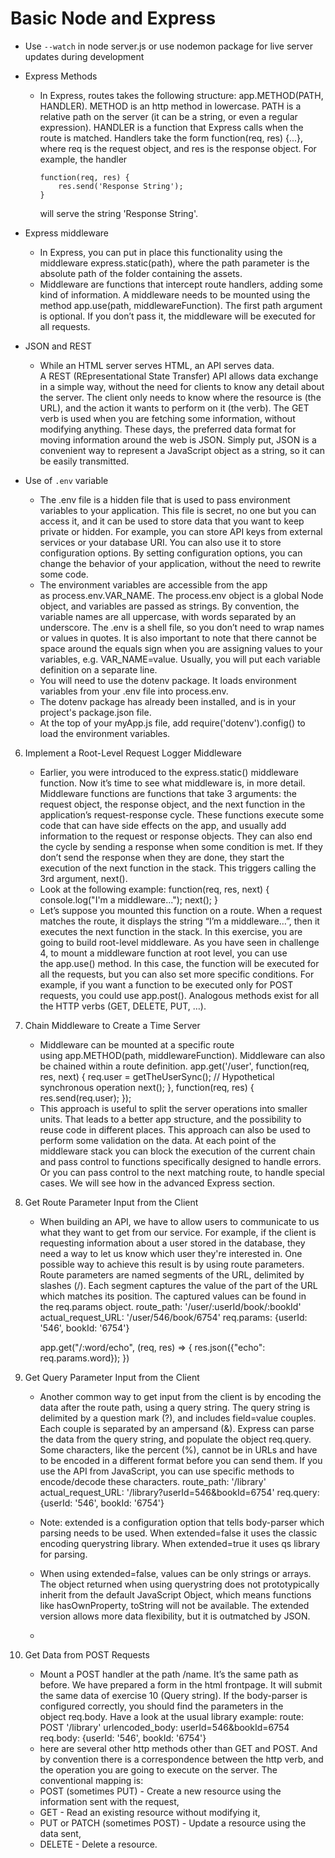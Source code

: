 # Basic Node and Express

- Use `--watch` in node server.js or use nodemon package for live server updates during development

- Express Methods

  - In Express, routes takes the following structure: app.METHOD(PATH, HANDLER). METHOD is an http method in lowercase. PATH is a relative path on the server (it can be a string, or even a regular expression). HANDLER is a function that Express calls when the route is matched. Handlers take the form function(req, res) {...}, where req is the request object, and res is the response object. For example, the handler
    ```
    function(req, res) {
        res.send('Response String');
    }
    ```
    will serve the string 'Response String'.

- Express middleware

  - In Express, you can put in place this functionality using the middleware express.static(path), where the path parameter is the absolute path of the folder containing the assets.
  - Middleware are functions that intercept route handlers, adding some kind of information. A middleware needs to be mounted using the method app.use(path, middlewareFunction). The first path argument is optional. If you don’t pass it, the middleware will be executed for all requests.

- JSON and REST

  - While an HTML server serves HTML, an API serves data. A REST (REpresentational State Transfer) API allows data exchange in a simple way, without the need for clients to know any detail about the server. The client only needs to know where the resource is (the URL), and the action it wants to perform on it (the verb). The GET verb is used when you are fetching some information, without modifying anything. These days, the preferred data format for moving information around the web is JSON. Simply put, JSON is a convenient way to represent a JavaScript object as a string, so it can be easily transmitted.

- Use of `.env` variable
  - The .env file is a hidden file that is used to pass environment variables to your application. This file is secret, no one but you can access it, and it can be used to store data that you want to keep private or hidden. For example, you can store API keys from external services or your database URI. You can also use it to store configuration options. By setting configuration options, you can change the behavior of your application, without the need to rewrite some code.
  - The environment variables are accessible from the app as process.env.VAR_NAME. The process.env object is a global Node object, and variables are passed as strings. By convention, the variable names are all uppercase, with words separated by an underscore. The .env is a shell file, so you don’t need to wrap names or values in quotes. It is also important to note that there cannot be space around the equals sign when you are assigning values to your variables, e.g. VAR_NAME=value. Usually, you will put each variable definition on a separate line.
  - You will need to use the dotenv package. It loads environment variables from your .env file into process.env.
  - The dotenv package has already been installed, and is in your project's package.json file.
  - At the top of your myApp.js file, add require('dotenv').config() to load the environment variables.

6.  Implement a Root-Level Request Logger Middleware
    - Earlier, you were introduced to the express.static() middleware function. Now it’s time to see what middleware is, in more detail. Middleware functions are functions that take 3 arguments: the request object, the response object, and the next function in the application’s request-response cycle. These functions execute some code that can have side effects on the app, and usually add information to the request or response objects. They can also end the cycle by sending a response when some condition is met. If they don’t send the response when they are done, they start the execution of the next function in the stack. This triggers calling the 3rd argument, next().
    - Look at the following example:
      function(req, res, next) {
      console.log("I'm a middleware...");
      next();
      }
    - Let’s suppose you mounted this function on a route. When a request matches the route, it displays the string “I’m a middleware…”, then it executes the next function in the stack. In this exercise, you are going to build root-level middleware. As you have seen in challenge 4, to mount a middleware function at root level, you can use the app.use(<mware-function>) method. In this case, the function will be executed for all the requests, but you can also set more specific conditions. For example, if you want a function to be executed only for POST requests, you could use app.post(<mware-function>). Analogous methods exist for all the HTTP verbs (GET, DELETE, PUT, …).
7.  Chain Middleware to Create a Time Server
    - Middleware can be mounted at a specific route using app.METHOD(path, middlewareFunction). Middleware can also be chained within a route definition.
      app.get('/user', function(req, res, next) {
      req.user = getTheUserSync(); // Hypothetical synchronous operation
      next();
      }, function(req, res) {
      res.send(req.user);
      });
    - This approach is useful to split the server operations into smaller units. That leads to a better app structure, and the possibility to reuse code in different places. This approach can also be used to perform some validation on the data. At each point of the middleware stack you can block the execution of the current chain and pass control to functions specifically designed to handle errors. Or you can pass control to the next matching route, to handle special cases. We will see how in the advanced Express section.
8.  Get Route Parameter Input from the Client

    - When building an API, we have to allow users to communicate to us what they want to get from our service. For example, if the client is requesting information about a user stored in the database, they need a way to let us know which user they're interested in. One possible way to achieve this result is by using route parameters. Route parameters are named segments of the URL, delimited by slashes (/). Each segment captures the value of the part of the URL which matches its position. The captured values can be found in the req.params object.
      route_path: '/user/:userId/book/:bookId'
      actual_request_URL: '/user/546/book/6754'
      req.params: {userId: '546', bookId: '6754'}

      app.get("/:word/echo", (req, res) => {
      res.json({"echo": req.params.word});
      })

9.  Get Query Parameter Input from the Client

    - Another common way to get input from the client is by encoding the data after the route path, using a query string. The query string is delimited by a question mark (?), and includes field=value couples. Each couple is separated by an ampersand (&). Express can parse the data from the query string, and populate the object req.query. Some characters, like the percent (%), cannot be in URLs and have to be encoded in a different format before you can send them. If you use the API from JavaScript, you can use specific methods to encode/decode these characters.
      route_path: '/library'
      actual_request_URL: '/library?userId=546&bookId=6754'
      req.query: {userId: '546', bookId: '6754'}

    - Note: extended is a configuration option that tells body-parser which parsing needs to be used. When extended=false it uses the classic encoding querystring library. When extended=true it uses qs library for parsing.
    - When using extended=false, values can be only strings or arrays. The object returned when using querystring does not prototypically inherit from the default JavaScript Object, which means functions like hasOwnProperty, toString will not be available. The extended version allows more data flexibility, but it is outmatched by JSON.
    -

10. Get Data from POST Requests


    * Mount a POST handler at the path /name. It’s the same path as before. We have prepared a form in the html frontpage. It will submit the same data of exercise 10 (Query string). If the body-parser is configured correctly, you should find the parameters in the object req.body. Have a look at the usual library example:
    	route: POST '/library'
    	urlencoded_body: userId=546&bookId=6754
    	req.body: {userId: '546', bookId: '6754'}
    * here are several other http methods other than GET and POST. And by convention there is a correspondence between the http verb, and the operation you are going to execute on the server. The conventional mapping is:
    * POST (sometimes PUT) - Create a new resource using the information sent with the request,
    * GET - Read an existing resource without modifying it,
    * PUT or PATCH (sometimes POST) - Update a resource using the data sent,
    * DELETE - Delete a resource.
